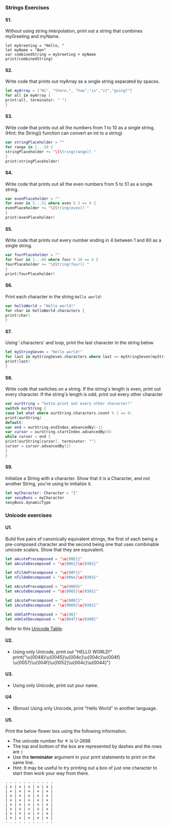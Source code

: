 ### Strings Exercises

#### S1.
Without using string interpolation, print out a string that combines myGreeting and myName.

```
let myGreeting = "Hello, "
let myName = "Ben"
var combinedString = myGreeting + myName
print(combinedString)
```
#### S2.
Write code that prints out myArray as a single string separated by spaces.

```swift
let myArray = ["Hi", "there,", "how","is","it","going?"]
for all in myArray {
print(all, terminator: " ")
}

```
#### S3.
Write code that prints out all the numbers from 1 to 10 as a single string.  (Hint: the String() function can convert an int to a string)

```swift
var stringPlaceholder = ""
for range in 1...10 {
stringPlaceholder += "\(String(range)) "
}
print(stringPlaceholder)
```

#### S4.
Write code that prints out all the even numbers from 5 to 51 as a single string.

```swift
var evenPlaceholder = ""
for even in 5...51 where even % 2 == 0 {
evenPlaceholder += "\(String(even)) "
}
print(evenPlaceholder)
```

#### S5.
Write code that prints out every number ending in 4 between 1 and 60 as a single string.

```swift
var fourPlaceholder = ""
for four in 1...60 where four % 10 == 4 {
fourPlaceholder += "\(String(four)) "
}
print(fourPlaceholder)
```

#### S6.
Print each character in the string ```Hello world!```

```swift
var helloWorld = "Hello world!"
for char in helloWorld.characters {
print(char)
}
```

#### S7.
Using '.characters' and loop, print the last character in the string below
```swift
let myStringSeven = "Hello world!"
for last in myStringSeven.characters where last == myStringSeven[myStringSeven.endIndex.advancedBy(-1)] {
print(last)
}
```

#### S8.
Write code that switches on a string.  If the string's length is even, print out every character.  If the string's length is odd, print out every other character

```swift
var ourString = "Gotta print out every other character!"
switch ourString {
case let what where ourString.characters.count % 2 == 0:
print(ourString)
default:
var end = ourString.endIndex.advancedBy(-1)
var cursor = ourString.startIndex.advancedBy(0)
while cursor < end {
print(ourString[cursor], terminator: "")
cursor = cursor.advancedBy(2)
}
}
```

#### S9.
Initialize a String with a character. Show that it is a Character, and not another String, you're using
to initialize it.

```swift
let myCharacter: Character = "I"
var sexyBuns = myCharacter
sexyBuns.dynamicType
```

### Unicode exercises

#### U1.
Build five pairs of canonically equivalent strings, the first of each being a pre-composed character and
the second being one that uses combinable unicode scalars. Show that they are equivalent.

```swift
let aAcutePrecomposed = "\u{00E1}"
let aAcuteDecomposed = "\u{0061}\u{0301}"
```
```swift
let nTildePrecomposed = "\u{00F1}"
let nTildeDecomposed = "\u{006e}\u{0303}"
```
```swift
let eAcutePrecomposed = "\u{00E9}"
let eAcuteDecomposed = "\u{0065}\u{0301}"
```
```swift
let iAcutePrecomposed = "\u{00EC}"
let iAcuteDecomposed = "\u{0069}\u{0301}"
```
```swift
let oUmlatPrecomposed = "\u{d6}"
let oUmlatDecomposed = "\u{004f}\u{0308}"
```

Refer to this [Unicode Table](http://unicode-table.com/en/).

#### U2.
* Using only Unicode, print out "HELLO WORLD!"
print("\u{0048}\u{0045}\u{004c}\u{004c}\u{004f} \u{0057}\u{004f}\u{0052}\u{004c}\u{0044}")

#### U3.
* Using only Unicode, print out your name.


#### U4
* (Bonus) Using only Unicode, print "Hello World" in another language.

#### U5.
Print the below flower box using the following information.
* The unicode number for ⚘ is U-2698
* The top and bottom of the box are represented by dashes and the rows are ```|```
* Use the __terminator__ argument in your print statements to print on the same line.
* Hint: It may be useful to try printing out a box of just one character to start then work your way from there.

```
- - - - - - - - - - -
| ⚘ | ⚘ | ⚘ | ⚘ | ⚘ |
| ⚘ | ⚘ | ⚘ | ⚘ | ⚘ |
| ⚘ | ⚘ | ⚘ | ⚘ | ⚘ |
| ⚘ | ⚘ | ⚘ | ⚘ | ⚘ |
| ⚘ | ⚘ | ⚘ | ⚘ | ⚘ |
| ⚘ | ⚘ | ⚘ | ⚘ | ⚘ |
| ⚘ | ⚘ | ⚘ | ⚘ | ⚘ |
| ⚘ | ⚘ | ⚘ | ⚘ | ⚘ |
- - - - - - - - - - -

```
```

